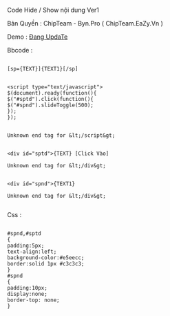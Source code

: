Code Hide / Show nội dung Ver1

Bản Quyền : ChipTeam - Byn.Pro ( ChipTeam.EaZy.Vn )

Demo : [Đang UpdaTe](.md)

Bbcode :

```

[sp={TEXT}]{TEXT1}[/sp]
```

```

<script type="text/javascript">
$(document).ready(function(){
$("#sptd").click(function(){
$("#spnd").slideToggle(500);
});
});


Unknown end tag for &lt;/script&gt;


<div id="sptd">{TEXT} [Click Vào]

Unknown end tag for &lt;/div&gt;


<div id="spnd">{TEXT1}

Unknown end tag for &lt;/div&gt;


```


Css :

```

#spnd,#sptd
{
padding:5px;
text-align:left;
background-color:#e5eecc;
border:solid 1px #c3c3c3;
}
#spnd
{
padding:10px;
display:none;
border-top: none;
}

```